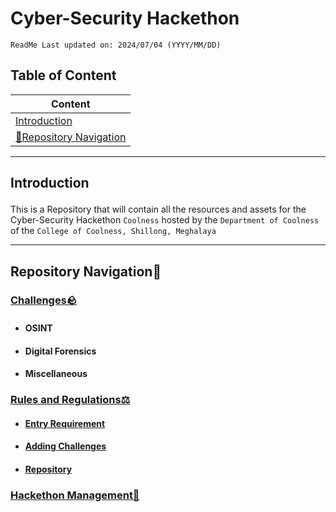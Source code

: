 # Cyber-Security Hackethon
`ReadMe Last updated on: 2024/07/04 (YYYY/MM/DD)`

## Table of Content
| Content                                                       |
| ---                                                           |
| [Introduction](#Content_Introduction)                         |
| [🧭Repository Navigation](#Content_RepositoryNavigation)      |

---
## <p id = "Content_Introduction">Introduction</p>
This is a Repository that will contain all the resources and assets for the Cyber-Security Hackethon `Coolness` hosted by the `Department of Coolness` of the `College of Coolness, Shillong, Meghalaya`




---
## <p id = "Content_RepositoryNavigation">Repository Navigation🧭</p>
### [Challenges🪨][DirectoryLink Challenges]
- #### OSINT
- #### Digital Forensics
- #### Miscellaneous
### [Rules and Regulations⚖️][DirectoryLink RulesAndRegulations]
- #### [Entry Requirement][DirectoryLink EntryRequirement]
- #### [Adding Challenges][DirectoryLink AddingChallenges]
- #### [Repository][DirectoryLink_Repository]
### [Hackethon Management💼][DirectoryLink HackethonManagement]





















<!--MarkDown Document Links-->

<!--Folder: Challenges-->
[DirectoryLink Challenges]: ./Challenges/

<!--Folder: Rules and Regulation-->
[DirectoryLink RulesAndRegulations]: ./Rules%20and%20Regulations/
[DirectoryLink EntryRequirement]: ./Rules%20and%20Regulations/Entry%20Requirement.md
[DirectoryLink AddingChallenges]: ./Rules%20and%20Regulations/Adding%20Challenges.md
[DirectoryLink_Repository]: ./Rules%20and%20Regulations/Repository.md

<!--Folder: docs-->
[DirectoryLink HackethonManagement]: ./docs/Hackethon%20Management.md